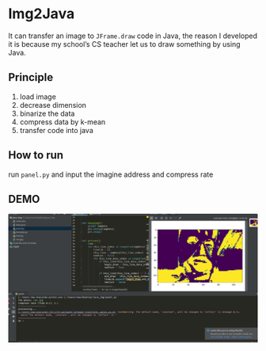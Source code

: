 # Img2Java

It can transfer an image to `JFrame.draw` code in Java, the reason I developed it is because my school’s CS teacher let us to draw something by using Java. 

## Principle

1. load image
2. decrease dimension
3. binarize the data
4. compress data by k-mean
5. transfer code into java

## How to run

run `panel.py` and input the imagine address and compress rate

## DEMO

![demo](cli_shot.png)

